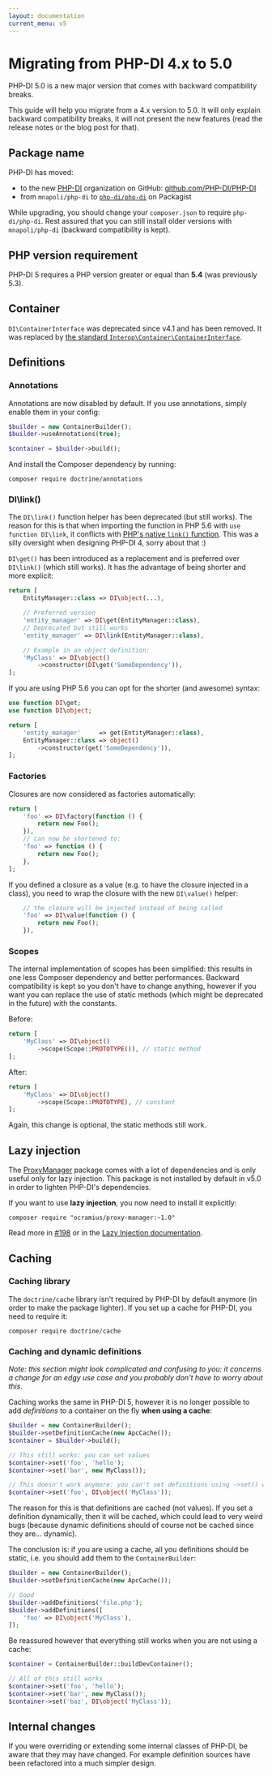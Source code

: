 ```yaml
---
layout: documentation
current_menu: v5
---
```


# Migrating from PHP-DI 4.x to 5.0

PHP-DI 5.0 is a new major version that comes with backward compatibility breaks.

This guide will help you migrate from a 4.x version to 5.0. It will only explain backward compatibility breaks, it will not present the new features (read the release notes or the blog post for that).

## Package name

PHP-DI has moved:

- to the new [PHP-DI](https://github.com/PHP-DI) organization on GitHub: [github.com/PHP-DI/PHP-DI](https://github.com/PHP-DI/PHP-DI)
- from `mnapoli/php-di` to [`php-di/php-di`](https://packagist.org/packages/php-di/php-di) on Packagist

While upgrading, you should change your `composer.json` to require `php-di/php-di`. Rest assured that you can still install older versions with `mnapoli/php-di` (backward compatibility is kept).

## PHP version requirement

PHP-DI 5 requires a PHP version greater or equal than **5.4** (was previously 5.3).

## Container

`DI\ContainerInterface` was deprecated since v4.1 and has been removed. It was replaced by [the standard `Interop\Container\ContainerInterface`](https://github.com/container-interop/container-interop/blob/master/src/Interop/Container/ContainerInterface.php).

## Definitions

### Annotations

Annotations are now disabled by default. If you use annotations, simply enable them in your config:

```php
$builder = new ContainerBuilder();
$builder->useAnnotations(true);

$container = $builder->build();
```

And install the Composer dependency by running:

```
composer require doctrine/annotations
```

### DI\link()

The `DI\link()` function helper has been deprecated (but still works). The reason for this is that when importing the function in PHP 5.6 with `use function DI\link`, it conflicts with [PHP's native `link()` function](http://php.net/link). This was a silly oversight when designing PHP-DI 4, sorry about that :)

`DI\get()` has been introduced as a replacement and is preferred over `DI\link()` (which still works). It has the advantage of being shorter and more explicit:

```php
return [
    EntityManager::class => DI\object(...),

    // Preferred version
    'entity_manager' => DI\get(EntityManager::class),
    // Deprecated but still works
    'entity_manager' => DI\link(EntityManager::class),

    // Example in an object definition:
    'MyClass' => DI\object()
        ->constructor(DI\get('SomeDependency')),
];
```

If you are using PHP 5.6 you can opt for the shorter (and awesome) syntax:

```php
use function DI\get;
use function DI\object;

return [
    'entity_manager'     => get(EntityManager::class),
    EntityManager::class => object()
        ->constructor(get('SomeDependency')),
];
```

### Factories

Closures are now considered as factories automatically:

```php
return [
    'foo' => DI\factory(function () {
        return new Foo();
    }),
    // can now be shortened to:
    'foo' => function () {
        return new Foo();
    },
];
```

If you defined a closure as a value (e.g. to have the closure injected in a class), you need to wrap the closure with the new `DI\value()` helper:

```php
    // the closure will be injected instead of being called
    'foo' => DI\value(function () {
        return new Foo();
    }),
```

### Scopes

The internal implementation of scopes has been simplified: this results in one less Composer dependency and better performances. Backward compatibility is kept so you don't have to change anything, however if you want you can replace the use of static methods (which might be deprecated in the future) with the constants.

Before:

```php
return [
    'MyClass' => DI\object()
        ->scope(Scope::PROTOTYPE()), // static method
];
```

After:

```php
return [
    'MyClass' => DI\object()
        ->scope(Scope::PROTOTYPE), // constant
];
```

Again, this change is optional, the static methods still work.

## Lazy injection

The [ProxyManager](https://github.com/Ocramius/ProxyManager) package comes with a lot of dependencies and is only useful only for lazy injection. This package is not installed by default in v5.0 in order to lighten PHP-DI's dependencies.

If you want to use **lazy injection**, you now need to install it explicitly:

```
composer require "ocramius/proxy-manager:~1.0"
```

Read more in [#198](https://github.com/PHP-DI/PHP-DI/issues/198) or in the [Lazy Injection documentation](../lazy-injection.md).

## Caching

### Caching library

The `doctrine/cache` library isn't required by PHP-DI by default anymore (in order to make the package lighter). If you set up a cache for PHP-DI, you need to require it:

```
composer require doctrine/cache
```

### Caching and dynamic definitions

*Note: this section might look complicated and confusing to you: it concerns a change for an edgy use case and you probably don't have to worry about this*.

Caching works the same in PHP-DI 5, however it is no longer possible to add *definitions* to a container on the fly **when using a cache**:

```php
$builder = new ContainerBuilder();
$builder->setDefinitionCache(new ApcCache());
$container = $builder->build();

// This still works: you can set values
$container->set('foo', 'hello');
$container->set('bar', new MyClass());

// This doesn't work anymore: you can't set definitions using ->set() when using a cache
$container->set('foo', DI\object('MyClass'));
```

The reason for this is that definitions are cached (not values). If you set a definition dynamically, then it will be cached, which could lead to very weird bugs (because dynamic definitions should of course not be cached since they are… dynamic).

The conclusion is: if you are using a cache, all you definitions should be static, i.e. you should add them to the `ContainerBuilder`:

```php
$builder = new ContainerBuilder();
$builder->setDefinitionCache(new ApcCache());

// Good
$builder->addDefinitions('file.php');
$builder->addDefinitions([
    'foo' => DI\object('MyClass'),
]);
```

Be reassured however that everything still works when you are not using a cache:

```php
$container = ContainerBuilder::buildDevContainer();

// All of this still works
$container->set('foo', 'hello');
$container->set('bar', new MyClass());
$container->set('baz', DI\object('MyClass'));
```

## Internal changes

If you were overriding or extending some internal classes of PHP-DI, be aware that they may have changed. For example definition sources have been refactored into a much simpler design.
